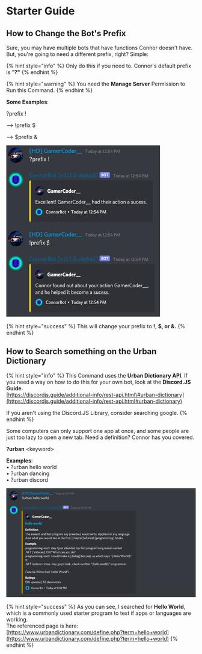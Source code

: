 # Starter Guide

## How to Change the Bot's Prefix

Sure, you may have multiple bots that have functions Connor doesn't have. But, you're going to need a different prefix, right? Simple:

{% hint style="info" %}
Only do this if you need to. Connor's default prefix is "**?"**
{% endhint %}

{% hint style="warning" %}
You need the **Manage Server** Permission to Run this Command.
{% endhint %}

**Some Examples**:

?prefix !

—&gt; !prefix $

—&gt; $prefix &

![In-App Example](.gitbook/assets/screen-shot-2020-10-22-at-12.55.05-pm.png)

{% hint style="success" %}
This will change your prefix to **!**, **$, or &.**
{% endhint %}



## How to Search something on the Urban Dictionary

{% hint style="info" %}
This Command uses the **Urban Dictionary API**. If you need a way on how to do this for your own bot, look at the **Discord.JS Guide.**  
[https://discordjs.guide/additional-info/rest-api.html\#urban-dictionary](https://discordjs.guide/additional-info/rest-api.html#urban-dictionary)

If you aren't using the Discord.JS Library, consider searching google. 
{% endhint %}

Some computers can only support one app at once, and some people are just too lazy to open a new tab. Need a definition? Connor has you covered.

**?urban** &lt;keyword&gt;  
  
**Examples**:  
• ?urban hello world  
• ?urban dancing  
• ?urban discord

![In-App Example](.gitbook/assets/screen-shot-2020-10-22-at-12.52.40-pm.png)

{% hint style="success" %}
As you can see, I searched for **Hello World**, which is a commonly used starter program to test if apps or languages are working.  
The referenced page is here:  
[https://www.urbandictionary.com/define.php?term=hello+world](https://www.urbandictionary.com/define.php?term=hello+world)
{% endhint %}

